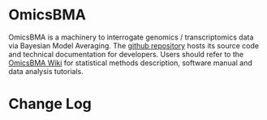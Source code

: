 # OmicsBMA
OmicsBMA is a machinery to interrogate genomics / transcriptomics data via Bayesian Model Averaging. The [github repository](https://github.com/gaow/omics-bma) hosts its source code and technical documentation for developers. Users should refer to the [OmicsBMA Wiki](http://bioinformatics.org/bma) for statistical methods description, software manual and data analysis tutorials.

# Change Log